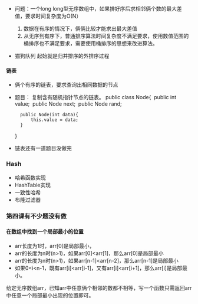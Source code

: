 
- 问题：一个long long型无序数组中，如果排好序后求相邻俩个数的最大差值，要求时间复杂度为O(N）
    1. 数据在有序的情况下，俩俩比较才能求出最大差值
    2. 从无序到有序下，普通排序算法时间复杂度不满足要求，使用数值范围的桶排序也不满足要求，需要使用桶排序的思想来改进算法。

- 猫狗队列
    起始就是归并排序的外排序过程



#### 链表

- 俩个有序的链表，要求查询出相同数据的节点

- 题目：
    复制含有随机指针节点的链表。
    public class Node{
    ​    public int value;
    ​    public Node next;
    ​    public Node rand;

        public Node(int data){
            this.value = data;
        }
    }

- 链表还有一道题目没做完

### Hash
- 哈希函数实现
- HashTable实现
- 一致性哈希
- 布隆过滤器

### 第四课有不少题没有做

#### 在数组中找到一个局部最小的位置
- arr长度为1时，arr[0]是局部最小，
- arr的长度为n时(n>1)，如果arr[0]<arr[1]，那么arr[0]是局部最小
- arr的长度为n时(n>1)，如果arr[n-1]<arr[n-2]，那么arr[n-1]是局部最小
- 如果0<i<n-1，既有arr[i]<arr[i-1]，又有arr[i]<arr[i+1]，那么arr[i]是局部最小。

给定无序数组arr，已知arr中任意俩个相邻的数都不相等，写一个函数只需返回arr中任意一个局部最小出现的位置即可。